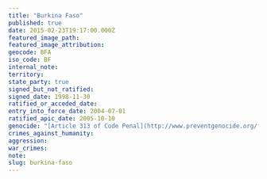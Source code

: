 ```yaml
---
title: "Burkina Faso"
published: true
date: 2015-02-23T19:17:00.000Z
featured_image_path:
featured_image_attribution:
geocode: BFA
iso_code: BF
internal_note:
territory:
state_party: true
signed_but_not_ratified:
signed_date: 1998-11-30
ratified_or_acceded_date:
entry_into_force_date: 2004-07-01
ratified_apic_date: 2005-10-10
genocide: "[Article 313 of Code Penal](http://www.preventgenocide.org/fr/droit/codes/burkinafaso.htm)"
crimes_against_humanity:
aggression:
war_crimes:
note:
slug: burkina-faso
---
```


